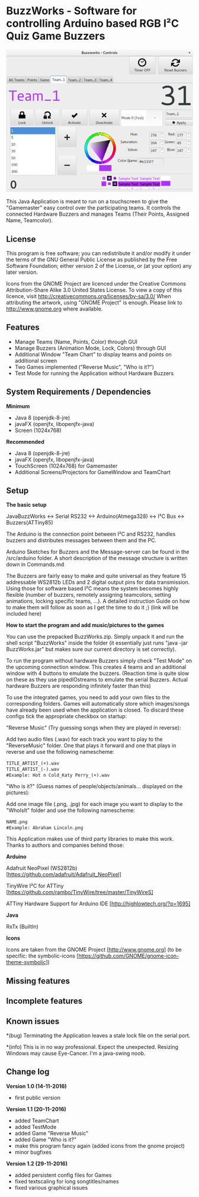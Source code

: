 # BuzzWorks - Software for controlling Arduino based RGB I²C Quiz Game Buzzers
![BuzzWorks](/Screenshot.png?raw=true "Main Window")

This Java Application is meant to run on a touchscreen to give the "Gamemaster" easy control over the participating teams.
It controls the connected Hardware Buzzers and manages Teams (Their Points, Assigned Name, Teamcolor).


## License
This program is free software; you can redistribute it and/or modify it
under the terms of the GNU General Public License as published by the Free
Software Foundation; either version 2 of the License, or (at your option)
any later version.

Icons from the GNOME Project are licenced under the Creative Commons Attribution-Share Alike 3.0
United States License. To view a copy of this licence, visit
http://creativecommons.org/licenses/by-sa/3.0/
When attributing the artwork, using "GNOME Project" is enough. 
Please link to http://www.gnome.org where available.

## Features
* Manage Teams (Name, Points, Color) through GUI
* Manage Buzzers (Animation Mode, Lock, Colors) through GUI
* Additional Window "Team Chart" to display teams and points on additional screen
* Two Games implemented ("Reverse Music", "Who is it?")
* Test Mode for running the Application without Hardware Buzzers

## System Requirements / Dependencies
**Minimum**
* Java 8 (openjdk-8-jre)
* javaFX (openjfx, libopenjfx-java)
* Screen (1024x768)

**Recommended**
* Java 8 (openjdk-8-jre)
* javaFX (openjfx, libopenjfx-java)
* TouchScreen (1024x768) for Gamemaster
* Additional Screens/Projectors for GameWindow and TeamChart



## Setup
**The basic setup**

JavaBuzzWorks <-> Serial RS232 <-> Arduino(Atmega328) <-> I²C Bus <-> Buzzers(ATTiny85)

The Arduino is the connection point between I²C and RS232, handles buzzers and distributes messages between them and the PC.

Arduino Sketches for Buzzers and the Message-server can be found in the /src/arduino folder.
A short description of the message structure is written down in Commands.md

The Buzzers are fairly easy to make and quite universal as they feature 15 addressable WS2812b LEDs and 2 digital output pins
for data transmission. Using those for software based I²C means the system becomes highly flexible (number of buzzers, remotely assigning teamcolors, setting animations, locking specific teams, ...).
A detailed instruction Guide on how to make them will follow as soon as I get the time to do it ;) (link will be included here)

**How to start the program and add music/pictures to the games**

You can use the prepacked BuzzWorks.zip. Simply unpack it and run the shell script "BuzzWorks" inside the folder (it
essentially just runs "java -jar BuzzWorks.jar" but makes sure our current directory is set correctly).

To run the program without hardware Buzzers simply check "Test Mode" on the upcoming connection window. This creates 4 teams
and an additional window with 4 buttons to emulate the buzzers. (Reaction time is quite slow on these as they use
pipedIOstreams to emulate the serial Buzzers. Actual hardware Buzzers are responding infinitely faster than this)

To use the integrated games, you need to add your own files to the corresponding folders. Games will automatically store which images/songs have already been used when the application is closed. To discard these configs tick the appropriate checkbox on startup:

"Reverse Music" (Try guessing songs when they are played in reverse):

Add two audio files (.wav) for each track you want to play to the "ReverseMusic" folder. One that plays it forward and one that
plays in reverse and use the following namescheme:

	TITLE_ARTIST_(+).wav
	TITLE_ARTIST_(-).wav
	#Example: Hot n Cold_Katy Perry_(+).wav
	
"Who is it?" (Guess names of people/objects/animals... displayed on the pictures):

Add one image file (.png, .jpg) for each image you want to display to the "WhoIsIt" folder and use the following namescheme:

	NAME.png
	#Example: Abraham Lincoln.png




This Application makes use of third party libraries to make this work. Thanks to authors and companies behind those:

**Arduino**

Adafruit NeoPixel (WS2812b) [https://github.com/adafruit/Adafruit_NeoPixel]

TinyWire I²C for ATTiny [https://github.com/rambo/TinyWire/tree/master/TinyWireS]

ATTiny Hardware Support for Arduino IDE [http://highlowtech.org/?p=1695]


**Java**

RxTx (BuiltIn)


**Icons**

Icons are taken from the GNOME Project [http://www.gnome.org]
(to be specific: the symbolic-icons [https://github.com/GNOME/gnome-icon-theme-symbolic])

## Missing features





## Incomplete features





## Known issues
*(bug) Terminating the Application leaves a stale lock file on the serial port.

*(info) This is in no way professional. Expect the unexpected. Resizing Windows may cause Eye-Cancer. I'm a java-swing noob.








## Change log
**Version 1.0 (14-11-2016)**
* first public version

**Version 1.1 (20-11-2016)**
* added TeamChart
* added TestMode
* added Game "Reverse Music"
* added Game "Who is it?"
* make this program fancy again (added icons from the gnome project)
* minor bugfixes

**Version 1.2 (29-11-2016)**
* added persistent config files for Games
* fixed textscaling for long songtitles/names
* fixed various graphical issues

